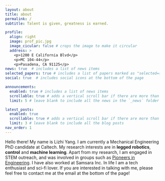 ```yaml
---
layout: about
title: about
permalink: /
subtitle: Talent is given, greatness is earned.

profile:
  align: right
  image: prof_pic.jpg
  image_cicular: false # crops the image to make it circular
  address: >
    <p>1200 E California Blvd</p>
    <p>MC 104-44</p>
    <p>Pasadena, CA 91125</p>
news: true  # includes a list of news items
selected_papers: true # includes a list of papers marked as "selected={true}"
social: true  # includes social icons at the bottom of the page

announcements:
  enabled: true # includes a list of news items
  scrollable: true # adds a vertical scroll bar if there are more than 3 news items
  limit: 5 # leave blank to include all the news in the `_news` folder

latest_posts:
  enabled: true
  scrollable: true # adds a vertical scroll bar if there are more than 3 new posts items
  limit: 3 # leave blank to include all the blog posts
nav_order: 1
---
```


Hello there! My name is Lizhi Yang. I am currently a Mechanical Engineering PhD candidate at Caltech. My research interests are in **legged robotics**, **control** and **machine learning**. Apart from my research, I am engaged in STEM outreach, and was involved in groups such as [Pioneers in Engineering](https://pioneers.berkeley.edu/). I have also worked at Samsara Inc. In life I am a tech enthusiast and sci-fi lover. If you are interested in talking with me, please feel free to contact me at the email at the bottom of the page!
<!-- Write your biography here. Tell the world about yourself. Link to your favorite [subreddit](http://reddit.com). You can put a picture in, too. The code is already in, just name your picture `prof_pic.jpg` and put it in the `img/` folder.

Put your address / P.O. box / other info right below your picture. You can also disable any of these elements by editing `profile` property of the YAML header of your `_pages/about.md`. Edit `_bibliography/papers.bib` and Jekyll will render your [publications page](/al-folio/publications/) automatically.

Link to your social media connections, too. This theme is set up to use [Font Awesome icons](https://fontawesome.com/) and [Academicons](https://jpswalsh.github.io/academicons/), like the ones below. Add your Facebook, Twitter, LinkedIn, Google Scholar, or just disable all of them. -->
